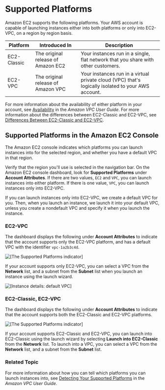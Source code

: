 # Supported Platforms<a name="ec2-supported-platforms"></a>

Amazon EC2 supports the following platforms\. Your AWS account is capable of launching instances either into both platforms or only into EC2\-VPC, on a region by region basis\. 


| Platform | Introduced In | Description | 
| --- | --- | --- | 
|  EC2\-Classic  |  The original release of Amazon EC2  |  Your instances run in a single, flat network that you share with other customers\.  | 
|  EC2\-VPC  |  The original release of Amazon VPC  |  Your instances run in a virtual private cloud \(VPC\) that's logically isolated to your AWS account\.  | 

For more information about the availability of either platform in your account, see [Availability](http://docs.aws.amazon.com/AmazonVPC/latest/UserGuide/default-vpc.html#default-vpc-availability) in the *Amazon VPC User Guide*\. For more information about the differences between EC2\-Classic and EC2\-VPC, see [Differences Between EC2\-Classic and EC2\-VPC](using-vpc.md#differences-ec2-classic-vpc)\.

## Supported Platforms in the Amazon EC2 Console<a name="console-updates"></a>

The Amazon EC2 console indicates which platforms you can launch instances into for the selected region, and whether you have a default VPC in that region\.

Verify that the region you'll use is selected in the navigation bar\. On the Amazon EC2 console dashboard, look for **Supported Platforms** under **Account Attributes**\. If there are two values, `EC2` and `VPC`, you can launch instances into either platform\. If there is one value, `VPC`, you can launch instances only into EC2\-VPC\.

If you can launch instances only into EC2\-VPC, we create a default VPC for you\. Then, when you launch an instance, we launch it into your default VPC, unless you create a nondefault VPC and specify it when you launch the instance\.

### EC2\-VPC<a name="vpc-only"></a>

The dashboard displays the following under **Account Attributes** to indicate that the account supports only the EC2\-VPC platform, and has a default VPC with the identifier `vpc-1a2b3c4d`\.

![\[The Supported Platforms indicator\]](http://docs.aws.amazon.com/AWSEC2/latest/UserGuide/images/vpc_indicator.png)

If your account supports only EC2\-VPC, you can select a VPC from the **Network** list, and a subnet from the **Subnet** list when you launch an instance using the launch wizard\.

![\[Instance details: default VPC\]](http://docs.aws.amazon.com/AWSEC2/latest/UserGuide/images/vpc_only_launch.png)

### EC2\-Classic, EC2\-VPC<a name="both-platforms"></a>

The dashboard displays the following under **Account Attributes** to indicate that the account supports both the EC2\-Classic and EC2\-VPC platforms\.

![\[The Supported Platforms indicator\]](http://docs.aws.amazon.com/AWSEC2/latest/UserGuide/images/classic_indicator.png)

If your account supports EC2\-Classic and EC2\-VPC, you can launch into EC2\-Classic using the launch wizard by selecting **Launch into EC2\-Classic** from the **Network** list\. To launch into a VPC, you can select a VPC from the **Network** list, and a subnet from the **Subnet** list\.

### Related Topic<a name="related-topic"></a>

For more information about how you can tell which platforms you can launch instances into, see [Detecting Your Supported Platforms](http://docs.aws.amazon.com/AmazonVPC/latest/UserGuide/default-vpc.html#detecting-platform) in the *Amazon VPC User Guide*\.